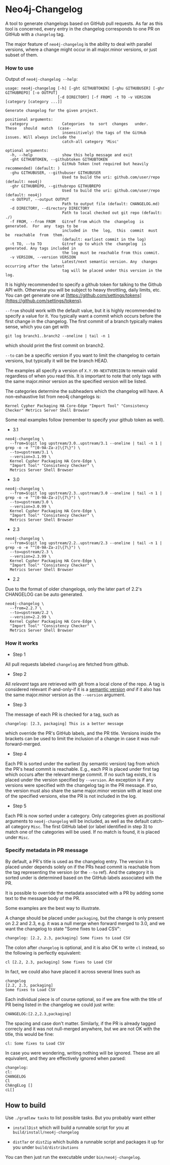 # Neo4j-Changelog

A tool to generate changelogs based on GitHub pull requests. As far as
this tool is concerned, every entry in the changelog corresponds to
one PR on GitHub with a `changelog` tag.

The major feature of `neo4j-changelog` is the ability to deal with
parallel versions, where a change might occur in all major.minor
versions, or just subset of them.


### How to use

Output of `neo4j-changelog --help`:

```
usage: neo4j-changelog [-h] [-ght GITHUBTOKEN] [-ghu GITHUBUSER] [-ghr GITHUBREPO] [-o OUTPUT]
                       [-d DIRECTORY] [-f FROM] -t TO -v VERSION [category [category ...]]

Generate changelog for the given project.

positional arguments:
  category               Categories  to  sort  changes   under.   These   should  match  (case-
                         insensitively) the tags of the GitHub  issues. Will always include the
                         catch-all category 'Misc'

optional arguments:
  -h, --help             show this help message and exit
  -ght GITHUBTOKEN, --githubtoken GITHUBTOKEN
                         GitHub Token (not required but heavily recommended) (default: )
  -ghu GITHUBUSER, --githubuser GITHUBUSER
                         Used to build the uri: github.com/user/repo (default: neo4j)
  -ghr GITHUBREPO, --githubrepo GITHUBREPO
                         Used to build the uri: github.com/user/repo (default: neo4j)
  -o OUTPUT, --output OUTPUT
                         Path to output file (default: CHANGELOG.md)
  -d DIRECTORY, --directory DIRECTORY
                         Path to local checked out git repo (default: ./)
  -f FROM, --from FROM   Gitref from which the  changelog  is  generated.  For  any  tags to be
                         included in  the  log,  this  commit  must  be  reachable  from  them.
                         (default: earliest commit in the log)
  -t TO, --to TO         Gitref up to which the  changelog  is  generated. Any tags included in
                         the log must be reachable from this commit.
  -v VERSION, --version VERSION
                         Latest/next semantic version. Any  changes  occurring after the latest
                         tag will be placed under this version in the log.
```

It is highly recommended to specify a github token for talking to the
Github API with. Otherwise you will be subject to heavy throttling,
daily limits, etc. You can get generate one at
[https://github.com/settings/tokens](https://github.com/settings/tokens).

`--from` should work with the default value, but it is highly
recommended to specify a value for it. You typically want a commit
which occurs before the first change in the changelog. The first
commit of a branch typically makes sense, which you can get with

```
git log branch1..branch2 --oneline | tail -n 1
```

which should print the first commit on branch2.

`--to` can be a specific version if you want to limit the changelog to
certain versions, but typically it will be the branch HEAD.

The examples all specify a version of `X.Y.99-NEXTVERSION` to remain
valid regardless of when you read this. It is important to note that
only tags with the same major.minor version as the specified version
will be listed.

The categories determine the subheaders which the changelog will
have. A non-exhaustive list from neo4j changelogs is:

```
Kernel Cypher Packaging HA Core-Edge "Import Tool" "Consistency Checker" Metrics Server Shell Browser
```

Some real examples follow (remember to specify your github token as well).

* 3.1

```
neo4j-changelog \
  --from=$(git log upstream/3.0..upstream/3.1 --oneline | tail -n 1 | grep -o -e "^[0-9A-Za-z]\{7\}") \
  --to=upstream/3.1 \
  --version=3.1.99 \
  Kernel Cypher Packaging HA Core-Edge \
  "Import Tool" "Consistency Checker" \
  Metrics Server Shell Browser
```


* 3.0

```
neo4j-changelog \
  --from=$(git log upstream/2.3..upstream/3.0 --oneline | tail -n 1 | grep -o -e "^[0-9A-Za-z]\{7\}") \
  --to=upstream/3.0 \
  --version=3.0.99 \
  Kernel Cypher Packaging HA Core-Edge \
  "Import Tool" "Consistency Checker" \
  Metrics Server Shell Browser
```


* 2.3


```
neo4j-changelog \
  --from=$(git log upstream/2.2..upstream/2.3 --oneline | tail -n 1 | grep -o -e "^[0-9A-Za-z]\{7\}") \
  --to=upstream/2.3 \
  --version=2.3.99 \
  Kernel Cypher Packaging HA Core-Edge \
  "Import Tool" "Consistency Checker" \
  Metrics Server Shell Browser
```

* 2.2

Due to the format of older changelogs, only the later part of 2.2's CHANGELOG can be auto generated.

```
neo4j-changelog \
  --from=2.2.7 \
  --to=upstream/2.2 \
  --version=2.2.99 \
  Kernel Cypher Packaging HA Core-Edge \
  "Import Tool" "Consistency Checker" \
  Metrics Server Shell Browser
```

### How it works

* Step 1

All pull requests labeled `changelog` are fetched from github.

* Step 2

All *relevant* tags are retrieved with git from a local clone of the
repo. A tag is considered relevant if-and-only-if it is a
[semantic version](http://semver.org/) *and* if it also has the same
major.minor version as the `--version` argument.

* Step 3

The message of each PR is checked for a tag, such as

    changelog: [2.3, packaging] This is a better message

which override the PR's GitHub labels, and the PR title. Versions
inside the brackets can be used to limit the inclusion of a change in
case it was null-forward-merged.

* Step 4

Each PR is sorted under the earliest (by semantic version) tag from
which the PR's head commit is reachable. E.g., each PR is placed under
first tag which occurs after the relevant merge commit. If no such tag
exists, it is placed under the version specified by `--version`. An
exception is if any versions were specified with the changelog tag in
the PR message. If so, the version must also share the same
major.minor version with at least one of the specified versions, else
the PR is not included in the log.

* Step 5

Each PR is now sorted under a category. Only categories given as
positional arguments to `neo4j-changelog` will be included, as well as
the default catch-all category `Misc`. The first GitHub label (or
label identified in step 3) to match one of the categories will be
used. If no match is found, it is placed under `Misc`.


### Specify metadata in PR message

By default, a PR's title is used as the changelog entry. The version
it is placed under depends solely on if the PRs head commit is
reachable from the tag representing the version (or the `--to`
ref). And the category it is sorted under is determined based on the
GitHub labels associated with the PR.

It is possible to override the metadata associated with a PR by adding
some text to the message body of the PR.

Some examples are the best way to illustrate.

A change should be placed under `packaging`, but the change is only
present on 2.2 and 2.3, e.g. it was a null merge when forward merged
to 3.0, and we want the changelog to state "Some fixes to Load CSV":

```
changelog: [2.2, 2.3, packaging] Some fixes to Load CSV
```

The colon after `changelog` is optional, and it is also OK to write
`cl` instead, so the following is perfectly equivalent:

```
cl [2.2, 2.3, packaging] Some fixes to Load CSV
```

In fact, we could also have placed it across several lines such as

```
changelog
[2.2, 2.3, packaging]
Some fixes to Load CSV
```

Each individual piece is of course optional, so if we are fine with
the title of PR being listed in the changelog we could just write:

```
CHANGELOG:[2.2,2.3,packaging]
```

The spacing and case don't matter. Similarly, if the PR is already tagged
correcly and it was not null-merged anywhere, but we are not OK with
the title, this would be fine:

```
cl: Some fixes to Load CSV
```

In case you were wondering, writing nothing will be ignored. These are
all equivalent, and they are effectively ignored when parsed:

```
changelog:
cl:
CHANGELOG
Cl
ChAngELog []
cL[]
```

## How to build

Use `./gradlew tasks` to list possible tasks. But you probably want either

*  `installDist`
   which will build a runnable script for you at `build/install/neo4j-changelog`

* `distTar` or `distZip`
   which builds a runnable script and packages it up for you under `build/distributions`

You can then just run the executable under `bin/neo4j-changelog`.
